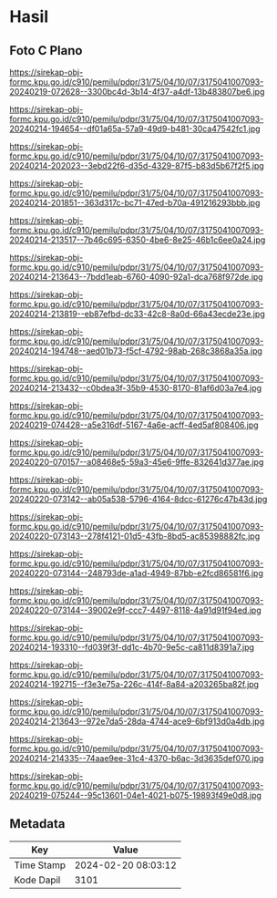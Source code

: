 # Hasil

## Foto C Plano

https://sirekap-obj-formc.kpu.go.id/c910/pemilu/pdpr/31/75/04/10/07/3175041007093-20240219-072628--3300bc4d-3b14-4f37-a4df-13b483807be6.jpg

https://sirekap-obj-formc.kpu.go.id/c910/pemilu/pdpr/31/75/04/10/07/3175041007093-20240214-194654--df01a65a-57a9-49d9-b481-30ca47542fc1.jpg

https://sirekap-obj-formc.kpu.go.id/c910/pemilu/pdpr/31/75/04/10/07/3175041007093-20240214-202023--3ebd22f6-d35d-4329-87f5-b83d5b67f2f5.jpg

https://sirekap-obj-formc.kpu.go.id/c910/pemilu/pdpr/31/75/04/10/07/3175041007093-20240214-201851--363d317c-bc71-47ed-b70a-491216293bbb.jpg

https://sirekap-obj-formc.kpu.go.id/c910/pemilu/pdpr/31/75/04/10/07/3175041007093-20240214-213517--7b46c695-6350-4be6-8e25-46b1c6ee0a24.jpg

https://sirekap-obj-formc.kpu.go.id/c910/pemilu/pdpr/31/75/04/10/07/3175041007093-20240214-213643--7bdd1eab-6760-4090-92a1-dca768f972de.jpg

https://sirekap-obj-formc.kpu.go.id/c910/pemilu/pdpr/31/75/04/10/07/3175041007093-20240214-213819--eb87efbd-dc33-42c8-8a0d-66a43ecde23e.jpg

https://sirekap-obj-formc.kpu.go.id/c910/pemilu/pdpr/31/75/04/10/07/3175041007093-20240214-194748--aed01b73-f5cf-4792-98ab-268c3868a35a.jpg

https://sirekap-obj-formc.kpu.go.id/c910/pemilu/pdpr/31/75/04/10/07/3175041007093-20240214-213432--c0bdea3f-35b9-4530-8170-81af6d03a7e4.jpg

https://sirekap-obj-formc.kpu.go.id/c910/pemilu/pdpr/31/75/04/10/07/3175041007093-20240219-074428--a5e316df-5167-4a6e-acff-4ed5af808406.jpg

https://sirekap-obj-formc.kpu.go.id/c910/pemilu/pdpr/31/75/04/10/07/3175041007093-20240220-070157--a08468e5-59a3-45e6-9ffe-832641d377ae.jpg

https://sirekap-obj-formc.kpu.go.id/c910/pemilu/pdpr/31/75/04/10/07/3175041007093-20240220-073142--ab05a538-5796-4164-8dcc-61276c47b43d.jpg

https://sirekap-obj-formc.kpu.go.id/c910/pemilu/pdpr/31/75/04/10/07/3175041007093-20240220-073143--278f4121-01d5-43fb-8bd5-ac85398882fc.jpg

https://sirekap-obj-formc.kpu.go.id/c910/pemilu/pdpr/31/75/04/10/07/3175041007093-20240220-073144--248793de-a1ad-4949-87bb-e2fcd86581f6.jpg

https://sirekap-obj-formc.kpu.go.id/c910/pemilu/pdpr/31/75/04/10/07/3175041007093-20240220-073144--39002e9f-ccc7-4497-8118-4a91d91f94ed.jpg

https://sirekap-obj-formc.kpu.go.id/c910/pemilu/pdpr/31/75/04/10/07/3175041007093-20240214-193310--fd039f3f-dd1c-4b70-9e5c-ca811d8391a7.jpg

https://sirekap-obj-formc.kpu.go.id/c910/pemilu/pdpr/31/75/04/10/07/3175041007093-20240214-192715--f3e3e75a-226c-414f-8a84-a203265ba82f.jpg

https://sirekap-obj-formc.kpu.go.id/c910/pemilu/pdpr/31/75/04/10/07/3175041007093-20240214-213643--972e7da5-28da-4744-ace9-6bf913d0a4db.jpg

https://sirekap-obj-formc.kpu.go.id/c910/pemilu/pdpr/31/75/04/10/07/3175041007093-20240214-214335--74aae9ee-31c4-4370-b6ac-3d3635def070.jpg

https://sirekap-obj-formc.kpu.go.id/c910/pemilu/pdpr/31/75/04/10/07/3175041007093-20240219-075244--95c13601-04e1-4021-b075-19893f49e0d8.jpg


## Metadata

| Key        | Value               |
| ---------- | ------------------- |
| Time Stamp | 2024-02-20 08:03:12 |
| Kode Dapil | 3101                |



